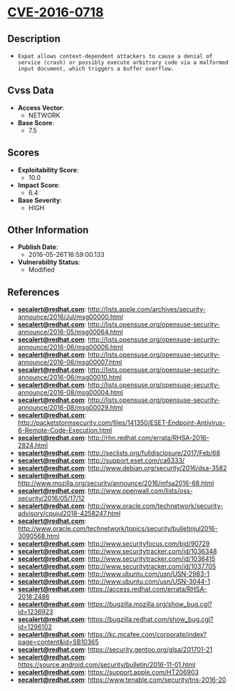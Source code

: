 
# [CVE-2016-0718](http://lists.apple.com/archives/security-announce/2016/Jul/msg00000.html)

## Description

- `Expat allows context-dependent attackers to cause a denial of service (crash) or possibly execute arbitrary code via a malformed input document, which triggers a buffer overflow.`

## Cvss Data

- **Access Vector**:
  - NETWORK
- **Base Score**:
  - 7.5

## Scores

- **Exploitability Score**:
  - 10.0
- **Impact Score**:
  - 6.4
- **Base Severity**:
  - HIGH

## Other Information

- **Publish Date**:
  - 2016-05-26T16:59:00.133
- **Vulnerability Status**:
  - Modified

## References

- **secalert@redhat.com**: http://lists.apple.com/archives/security-announce/2016/Jul/msg00000.html
- **secalert@redhat.com**: http://lists.opensuse.org/opensuse-security-announce/2016-05/msg00064.html
- **secalert@redhat.com**: http://lists.opensuse.org/opensuse-security-announce/2016-06/msg00006.html
- **secalert@redhat.com**: http://lists.opensuse.org/opensuse-security-announce/2016-06/msg00007.html
- **secalert@redhat.com**: http://lists.opensuse.org/opensuse-security-announce/2016-06/msg00010.html
- **secalert@redhat.com**: http://lists.opensuse.org/opensuse-security-announce/2016-08/msg00004.html
- **secalert@redhat.com**: http://lists.opensuse.org/opensuse-security-announce/2016-08/msg00029.html
- **secalert@redhat.com**: http://packetstormsecurity.com/files/141350/ESET-Endpoint-Antivirus-6-Remote-Code-Execution.html
- **secalert@redhat.com**: http://rhn.redhat.com/errata/RHSA-2016-2824.html
- **secalert@redhat.com**: http://seclists.org/fulldisclosure/2017/Feb/68
- **secalert@redhat.com**: http://support.eset.com/ca6333/
- **secalert@redhat.com**: http://www.debian.org/security/2016/dsa-3582
- **secalert@redhat.com**: http://www.mozilla.org/security/announce/2016/mfsa2016-68.html
- **secalert@redhat.com**: http://www.openwall.com/lists/oss-security/2016/05/17/12
- **secalert@redhat.com**: http://www.oracle.com/technetwork/security-advisory/cpujul2018-4258247.html
- **secalert@redhat.com**: http://www.oracle.com/technetwork/topics/security/bulletinjul2016-3090568.html
- **secalert@redhat.com**: http://www.securityfocus.com/bid/90729
- **secalert@redhat.com**: http://www.securitytracker.com/id/1036348
- **secalert@redhat.com**: http://www.securitytracker.com/id/1036415
- **secalert@redhat.com**: http://www.securitytracker.com/id/1037705
- **secalert@redhat.com**: http://www.ubuntu.com/usn/USN-2983-1
- **secalert@redhat.com**: http://www.ubuntu.com/usn/USN-3044-1
- **secalert@redhat.com**: https://access.redhat.com/errata/RHSA-2018:2486
- **secalert@redhat.com**: https://bugzilla.mozilla.org/show_bug.cgi?id=1236923
- **secalert@redhat.com**: https://bugzilla.redhat.com/show_bug.cgi?id=1296102
- **secalert@redhat.com**: https://kc.mcafee.com/corporate/index?page=content&id=SB10365
- **secalert@redhat.com**: https://security.gentoo.org/glsa/201701-21
- **secalert@redhat.com**: https://source.android.com/security/bulletin/2016-11-01.html
- **secalert@redhat.com**: https://support.apple.com/HT206903
- **secalert@redhat.com**: https://www.tenable.com/security/tns-2016-20

